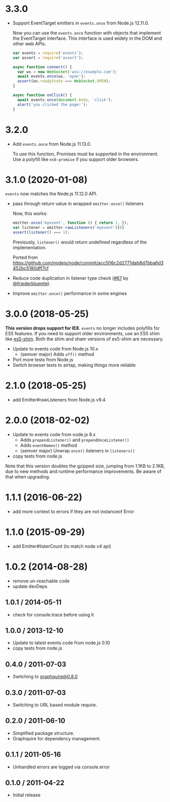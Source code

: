 # 3.3.0

 - Support EventTarget emitters in `events.once` from Node.js 12.11.0.

   Now you can use the `events.once` function with objects that implement the EventTarget interface. This interface is used widely in
   the DOM and other web APIs.

   ```js
   var events = require('events');
   var assert = require('assert');

   async function connect() {
     var ws = new WebSocket('wss://example.com');
     await events.once(ws, 'open');
     assert(ws.readyState === WebSocket.OPEN);
   }

   async function onClick() {
     await events.once(document.body, 'click');
     alert('you clicked the page!');
   }
   ```

# 3.2.0

 - Add `events.once` from Node.js 11.13.0.

   To use this function, Promises must be supported in the environment. Use a polyfill like `es6-promise` if you support older browsers.

# 3.1.0 (2020-01-08)

`events` now matches the Node.js 11.12.0 API.

  - pass through return value in wrapped `emitter.once()` listeners

    Now, this works:
    ```js
    emitter.once('myevent', function () { return 1; });
    var listener = emitter.rawListeners('myevent')[0]
    assert(listener() === 1);
    ```
    Previously, `listener()` would return undefined regardless of the implementation.

    Ported from https://github.com/nodejs/node/commit/acc506c2d2771dab8d7bba6d3452bc5180dff7cf

  - Reduce code duplication in listener type check ([#67](https://github.com/Gozala/events/pull/67) by [@friederbluemle](https://github.com/friederbluemle)).
  - Improve `emitter.once()` performance in some engines

# 3.0.0 (2018-05-25)

**This version drops support for IE8.** `events` no longer includes polyfills
for ES5 features. If you need to support older environments, use an ES5 shim
like [es5-shim](https://npmjs.com/package/es5-shim). Both the shim and sham
versions of es5-shim are necessary.

  - Update to events code from Node.js 10.x
    - (semver major) Adds `off()` method
  - Port more tests from Node.js
  - Switch browser tests to airtap, making things more reliable

# 2.1.0 (2018-05-25)

  - add Emitter#rawListeners from Node.js v9.4

# 2.0.0 (2018-02-02)

  - Update to events code from node.js 8.x
    - Adds `prependListener()` and `prependOnceListener()`
    - Adds `eventNames()` method
    - (semver major) Unwrap `once()` listeners in `listeners()`
  - copy tests from node.js

Note that this version doubles the gzipped size, jumping from 1.1KB to 2.1KB,
due to new methods and runtime performance improvements. Be aware of that when
upgrading.

# 1.1.1 (2016-06-22)

  - add more context to errors if they are not instanceof Error

# 1.1.0 (2015-09-29)

  - add Emitter#listerCount (to match node v4 api)

# 1.0.2 (2014-08-28)

  - remove un-reachable code
  - update devDeps

## 1.0.1 / 2014-05-11

  - check for console.trace before using it

## 1.0.0 / 2013-12-10

  - Update to latest events code from node.js 0.10
  - copy tests from node.js

## 0.4.0 / 2011-07-03 ##

  - Switching to graphquire@0.8.0

## 0.3.0 / 2011-07-03 ##

  - Switching to URL based module require.

## 0.2.0 / 2011-06-10 ##

  - Simplified package structure.
  - Graphquire for dependency management.

## 0.1.1 / 2011-05-16 ##

  - Unhandled errors are logged via console.error

## 0.1.0 / 2011-04-22 ##

  - Initial release

